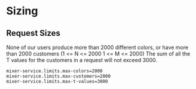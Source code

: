 # Sizing
## Request Sizes
None of our users produce more than 2000 different colors, or have more than 2000 customers
(1 <= N <= 2000 1 <= M <= 2000) 
The sum of all the T values for the customers in a request will not exceed 3000.
```
mixer-service.limits.max-colors=2000
mixer-service.limits.max-customers=2000
mixer-service.limits.max-t-values=3000
```